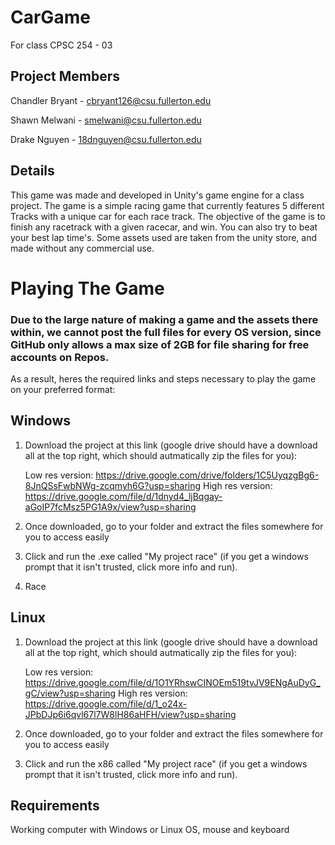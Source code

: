 # CarGame
For class CPSC 254 - 03

## Project Members
Chandler Bryant - cbryant126@csu.fullerton.edu

Shawn Melwani - smelwani@csu.fullerton.edu

Drake Nguyen - 18dnguyen@csu.fullerton.edu

## Details
This game was made and developed in Unity's game engine for a class project. The game is a simple racing game that currently features 5 different Tracks with a unique car for each race track.
The objective of the game is to finish any racetrack with a given racecar, and win. You can also try to beat your best lap time's.
Some assets used are taken from the unity store, and made without any commercial use.

# Playing The Game
### Due to the large nature of making a game and the assets there within, we cannot post the full files for every OS version, since GitHub only allows a max size of 2GB for file sharing for free accounts on Repos.
As a result, heres the required links and steps necessary to play the game on your preferred format:
## Windows
1. Download the project at this link (google drive should have a download all at the top right, which should autmatically zip the files for you):  

     Low res version: https://drive.google.com/drive/folders/1C5UyqzgBg6-8JnQSsFwbNWg-zcqmyh6G?usp=sharing 
     High res version: https://drive.google.com/file/d/1dnyd4_ljBqgay-aGoIP7fcMsz5PG1A9x/view?usp=sharing

2. Once downloaded, go to your folder and extract the files somewhere for you to access easily
3. Click and run the .exe called "My project race" (if you get a windows prompt that it isn't trusted, click more info and run).
4. Race

## Linux
1. Download the project at this link (google drive should have a download all at the top right, which should autmatically zip the files for you):  

      Low res version: https://drive.google.com/file/d/1O1YRhswCINOEm519tvJV9ENgAuDyG_gC/view?usp=sharing
      High res version: https://drive.google.com/file/d/1_o24x-JPbDJp6i6qvl67l7W8lH86aHFH/view?usp=sharing

2. Once downloaded, go to your folder and extract the files somewhere for you to access easily
3. Click and run the x86 called "My project race" (if you get a windows prompt that it isn't trusted, click more info and run).


## Requirements
Working computer with Windows or Linux OS, mouse and keyboard
